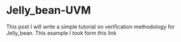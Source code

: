 # Jelly_bean-UVM
This post I will write a simple tutorial on verification methodology for Jelly_bean. This example I took form this link
